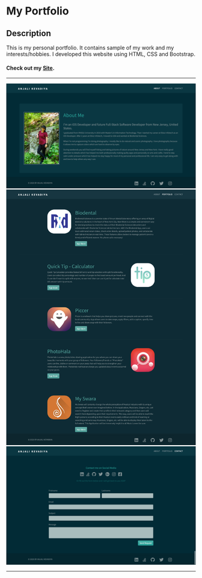 # My Portfolio

## Description

This is my personal portfolio. It contains sample of my work and my interests/hobbies. I developed this website using HTML, CSS and Bootstrap.

#### Check out my [Site](https://anjalikevadiya.github.io/my-portfolio/).

---

<img src="./assets/images/about.png"/>
<img src="./assets/images/portfolio.png"/>
<img src="./assets/images/contact.png"/>

---
